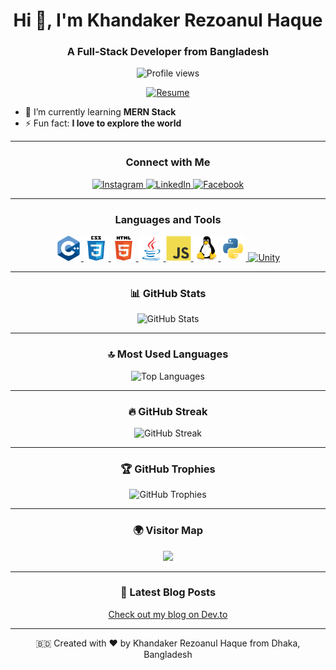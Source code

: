 <h1 align="center">Hi 👋, I'm Khandaker Rezoanul Haque</h1>
<h3 align="center">A Full-Stack Developer from Bangladesh</h3>

<p align="center">
  <img src="https://komarev.com/ghpvc/?username=Rezoan-kh&label=Profile%20views&color=0e75b6&style=flat" alt="Profile views" />
</p>

<p align="center">
  <a href="https://drive.google.com/your-resume-link" target="_blank">
    <img src="https://img.shields.io/badge/Download%20Resume-%230077B5.svg?&style=for-the-badge&logo=google-drive&logoColor=white" alt="Resume" />
  </a>
</p>

- 🌱 I’m currently learning **MERN Stack**  
- ⚡ Fun fact: **I love to explore the world**

---

<h3 align="center">Connect with Me</h3>
<p align="center">
  <a href="https://www.instagram.com/rezoan_khandaker/" target="_blank">
    <img src="https://raw.githubusercontent.com/rahuldkjain/github-profile-readme-generator/master/src/images/icons/Social/instagram.svg" alt="Instagram" height="30" width="40" />
  </a>
  <a href="https://linkedin.com/in/rezoan_khandaker" target="_blank">
    <img src="https://raw.githubusercontent.com/rahuldkjain/github-profile-readme-generator/master/src/images/icons/Social/linked-in-alt.svg" alt="LinkedIn" height="30" width="40" />
  </a>
  <a href="https://www.facebook.com/rezoan.kh" target="_blank">
    <img src="https://raw.githubusercontent.com/rahuldkjain/github-profile-readme-generator/master/src/images/icons/Social/facebook.svg" alt="Facebook" height="30" width="40" />
  </a>
</p>

---

<h3 align="center">Languages and Tools</h3>
<p align="center">
  <a href="https://www.w3schools.com/cpp/" target="_blank">
    <img src="https://raw.githubusercontent.com/devicons/devicon/master/icons/cplusplus/cplusplus-original.svg" alt="C++" width="40" height="40" />
  </a>
  <a href="https://www.w3schools.com/css/" target="_blank">
    <img src="https://raw.githubusercontent.com/devicons/devicon/master/icons/css3/css3-original-wordmark.svg" alt="CSS3" width="40" height="40" />
  </a>
  <a href="https://www.w3.org/html/" target="_blank">
    <img src="https://raw.githubusercontent.com/devicons/devicon/master/icons/html5/html5-original-wordmark.svg" alt="HTML5" width="40" height="40" />
  </a>
  <a href="https://www.java.com" target="_blank">
    <img src="https://raw.githubusercontent.com/devicons/devicon/master/icons/java/java-original.svg" alt="Java" width="40" height="40" />
  </a>
  <a href="https://developer.mozilla.org/en-US/docs/Web/JavaScript" target="_blank">
    <img src="https://raw.githubusercontent.com/devicons/devicon/master/icons/javascript/javascript-original.svg" alt="JavaScript" width="40" height="40" />
  </a>
  <a href="https://www.linux.org/" target="_blank">
    <img src="https://raw.githubusercontent.com/devicons/devicon/master/icons/linux/linux-original.svg" alt="Linux" width="40" height="40" />
  </a>
  <a href="https://www.python.org" target="_blank">
    <img src="https://raw.githubusercontent.com/devicons/devicon/master/icons/python/python-original.svg" alt="Python" width="40" height="40" />
  </a>
  <a href="https://unity.com/" target="_blank">
    <img src="https://www.vectorlogo.zone/logos/unity3d/unity3d-icon.svg" alt="Unity" width="40" height="40" />
  </a>
</p>

---

<h3 align="center">📊 GitHub Stats</h3>
<div align="center">
  <img src="https://github-readme-stats.vercel.app/api?username=Rezoan-kh&show_icons=true&locale=en&theme=tokyonight" alt="GitHub Stats" />
</div>

---

<h3 align="center">🔝 Most Used Languages</h3>
<div align="center">
  <img src="https://github-readme-stats.vercel.app/api/top-langs?username=Rezoan-kh&show_icons=true&locale=en&layout=compact&theme=tokyonight" alt="Top Languages" />
</div>

---

<h3 align="center">🔥 GitHub Streak</h3>
<div align="center">
  <img src="https://github-readme-streak-stats.herokuapp.com/?user=Rezoan-kh&theme=tokyonight" alt="GitHub Streak" />
</div>

---

<h3 align="center">🏆 GitHub Trophies</h3>
<p align="center">
  <img src="https://github-profile-trophy.vercel.app/?username=Rezoan-kh&theme=radical&row=1&column=7" alt="GitHub Trophies" />
</p>

---

<h3 align="center">🌍 Visitor Map</h3>
<p align="center">
  <img src="https://api.visitorbadge.io/api/visitors?path=Rezoan-kh&label=VISITORS&countColor=%23263759" />
</p>

---

<h3 align="center">📝 Latest Blog Posts</h3>

<!-- Replace the below section with your own RSS or blog embed -->
<p align="center">
  <a href="https://dev.to/rezoan_khandaker" target="_blank">Check out my blog on Dev.to</a>
</p>

---

<p align="center">🇧🇩 Created with ❤️ by Khandaker Rezoanul Haque from Dhaka, Bangladesh</p>
